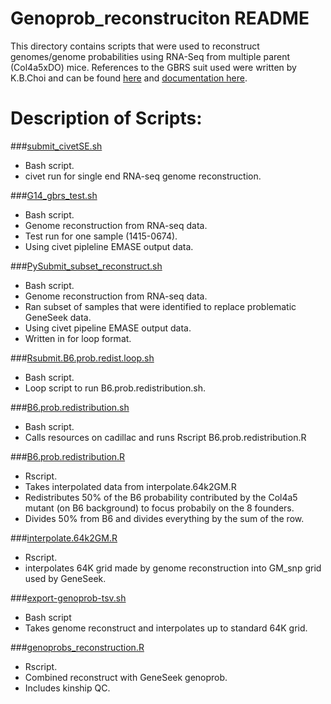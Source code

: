# Genoprob_reconstruciton README  
This directory contains scripts that were used to reconstruct genomes/genome probabilities using RNA-Seq from multiple parent (Col4a5xDO) mice.
References to the GBRS suit used were written by K.B.Choi and can be found [here](https://media.readthedocs.org/pdf/gbrs/latest/gbrs.pdf) and [documentation here](http://gbrs.readthedocs.io/en/latest/usage.html#to-use-gbrs-in-command-line).

# Description of Scripts:
###[submit_civetSE.sh](https://github.com/TheJacksonLaboratory/1415-Col4a5xDO-Project/blob/master/Genoprob_reconstruction/submit_civetSE.sh)
* Bash script.
* civet run for single end RNA-seq genome reconstruction.

###[G14_gbrs_test.sh](https://github.com/TheJacksonLaboratory/1415-Col4a5xDO-Project/blob/master/Genoprob_reconstruction/G14_gbrs_test.sh)
* Bash script.
* Genome reconstruction from RNA-seq data.
* Test run for one sample (1415-0674).
* Using civet pipleline EMASE output data.

###[PySubmit_subset_reconstruct.sh](https://github.com/TheJacksonLaboratory/1415-Col4a5xDO-Project/blob/master/Genoprob_reconstruction/PySubmit_subset_reconstruct.sh)
* Bash script.
* Genome reconstruction from RNA-seq data.
* Ran subset of samples that were identified to replace problematic GeneSeek data.
* Using civet pipeline EMASE output data.
* Written in for loop format.

###[Rsubmit.B6.prob.redist.loop.sh](https://github.com/TheJacksonLaboratory/1415-Col4a5xDO-Project/blob/master/Genoprob_reconstruction/Rsubmit.B6.prob.redist.loop.sh)
* Bash script.
* Loop script to run B6.prob.redistribution.sh.

###[B6.prob.redistribution.sh](https://github.com/TheJacksonLaboratory/1415-Col4a5xDO-Project/blob/master/Genoprob_reconstruction/B6.prob.redistribution.sh)
* Bash script.
* Calls resources on cadillac and runs Rscript B6.prob.redistribution.R

###[B6.prob.redistribution.R](https://github.com/TheJacksonLaboratory/1415-Col4a5xDO-Project/blob/master/Genoprob_reconstruction/B6.prob.redistribution.R)
* Rscript.
* Takes interpolated data from interpolate.64k2GM.R
* Redistributes 50% of the B6 probability contributed by the Col4a5 mutant (on B6 background) to focus probabily on the 8 founders.
* Divides 50% from B6 and divides everything by the sum of the row. 

###[interpolate.64k2GM.R](https://github.com/TheJacksonLaboratory/1415-Col4a5xDO-Project/blob/master/Genoprob_reconstruction/interpolate.64k2GM.R)
* Rscript.
* interpolates 64K grid made by genome reconstruction into GM_snp grid used by GeneSeek.

###[export-genoprob-tsv.sh](https://github.com/TheJacksonLaboratory/1415-Col4a5xDO-Project/blob/master/Genoprob_reconstruction/export-genoprob-tsv.sh)
* Bash script
* Takes genome reconstruct and interpolates up to standard 64K grid.

###[genoprobs_reconstruction.R](https://github.com/TheJacksonLaboratory/1415-Col4a5xDO-Project/blob/master/Genoprob_reconstruction/genoprobs_reconstruction.R)
* Rscript.
* Combined reconstruct with GeneSeek genoprob.
* Includes kinship QC.
